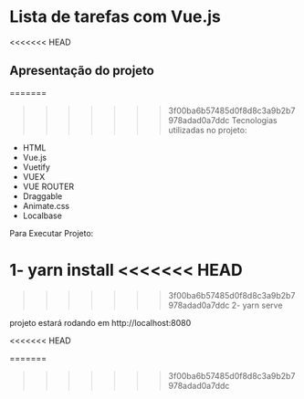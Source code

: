 # Lista de tarefas com Vue.js
<<<<<<< HEAD
## Apresentação do projeto
=======
>>>>>>> 3f00ba6b57485d0f8d8c3a9b2b7978adad0a7ddc
Tecnologias utilizadas no projeto:

- HTML
- Vue.js
- Vuetify
- VUEX
- VUE ROUTER
- Draggable
- Animate.css
- Localbase

Para Executar Projeto: 

1- yarn install 
<<<<<<< HEAD
=======

>>>>>>> 3f00ba6b57485d0f8d8c3a9b2b7978adad0a7ddc
2- yarn serve

projeto estará rodando em http://localhost:8080


<<<<<<< HEAD

=======
>>>>>>> 3f00ba6b57485d0f8d8c3a9b2b7978adad0a7ddc
